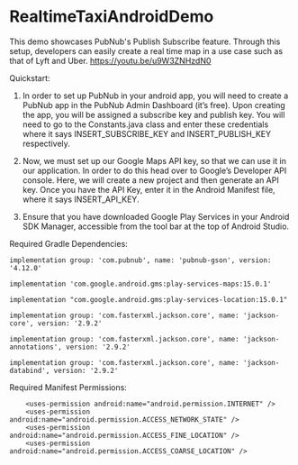 # RealtimeTaxiAndroidDemo

This demo showcases PubNub's Publish Subscribe feature. Through this setup, developers can easily create a real time map in a use case such as that of Lyft and Uber. 
https://youtu.be/u9W3ZNHzdN0

Quickstart:

1. In order to set up PubNub in your android app, you will need to create a PubNub app in the PubNub Admin Dashboard (it’s free). Upon creating the app, you will be assigned a subscribe key and publish key. You will need to go to the Constants.java class and enter these credentials where it says INSERT_SUBSCRIBE_KEY and INSERT_PUBLISH_KEY respectively.

2. Now, we must set up our Google Maps API key, so that we can use it in our application. In order to do this head over to Google’s Developer API console. Here, we will create a new project and then generate an API key. Once you have the API Key, enter it in the Android Manifest file, where it says INSERT_API_KEY.

3. Ensure that you have downloaded Google Play Services in your Android SDK Manager, accessible from the tool bar at the top of Android Studio. 

Required Gradle Dependencies:

``` 
implementation group: 'com.pubnub', name: 'pubnub-gson', version: '4.12.0'

implementation 'com.google.android.gms:play-services-maps:15.0.1'

implementation "com.google.android.gms:play-services-location:15.0.1"

implementation group: 'com.fasterxml.jackson.core', name: 'jackson-core', version: '2.9.2'

implementation group: 'com.fasterxml.jackson.core', name: 'jackson-annotations', version: '2.9.2'

implementation group: 'com.fasterxml.jackson.core', name: 'jackson-databind', version: '2.9.2'
```

Required Manifest Permissions:

```
    <uses-permission android:name="android.permission.INTERNET" />
    <uses-permission android:name="android.permission.ACCESS_NETWORK_STATE" />
    <uses-permission android:name="android.permission.ACCESS_FINE_LOCATION" />
    <uses-permission android:name="android.permission.ACCESS_COARSE_LOCATION" />
```


